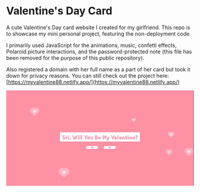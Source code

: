 # Valentine's Day Card

A cute Valentine's Day card website I created for my girlfriend. This repo is to showcase my mini personal project, featuring the non-deployment code.

I primarily used JavaScript for the animations, music, confetti effects, Polaroid picture interactions, and the password-protected note (this file has been removed for the purpose of this public repository).

Also registered a domain with her full name as a part of her card but took it down for privacy reasons. You can still check out the project here: [https://myvalentine88.netlify.app/](https://myvalentine88.netlify.app/)


![Valentine's Day Card Gif](./assets/valentinesDemo1.gif)
